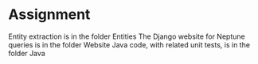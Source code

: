 # Assignment

Entity extraction is in the folder Entities
The Django website for Neptune queries is in the folder Website
Java code, with related unit tests, is in the folder Java
